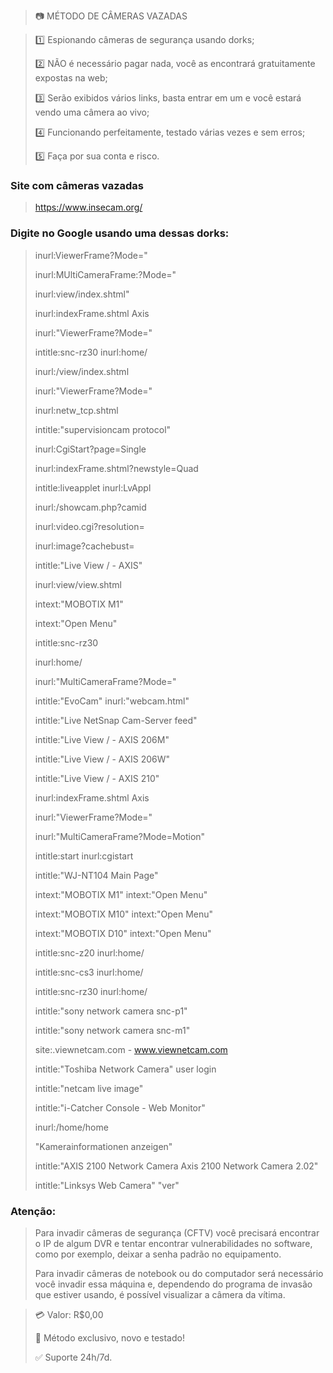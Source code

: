 > 📷 MÉTODO DE CÂMERAS VAZADAS

> 1️⃣ Espionando câmeras de segurança usando dorks;
>
> 2️⃣ NÃO é necessário pagar nada, você as encontrará gratuitamente expostas na web;
>
> 3️⃣ Serão exibidos vários links, basta entrar em um e você estará vendo uma câmera ao vivo;
>
> 4️⃣ Funcionando perfeitamente, testado várias vezes e sem erros;
>
> 5️⃣ Faça por sua conta e risco.

### Site com câmeras vazadas
> https://www.insecam.org/

### Digite no Google usando uma dessas dorks:
> inurl:ViewerFrame?Mode="
>
> inurl:MUltiCameraFrame:?Mode="
>
> inurl:view/index.shtml"
>
> inurl:indexFrame.shtml Axis
>
> inurl:"ViewerFrame?Mode="
>
> intitle:snc-rz30 inurl:home/
>
> inurl:/view/index.shtml
>
> inurl:"ViewerFrame?Mode="
>
> inurl:netw_tcp.shtml
>
> intitle:"supervisioncam protocol"
>
> inurl:CgiStart?page=Single
>
> inurl:indexFrame.shtml?newstyle=Quad
>
> intitle:liveapplet inurl:LvAppl
>
> inurl:/showcam.php?camid
>
> inurl:video.cgi?resolution=
>
> inurl:image?cachebust=
>
> intitle:"Live View / - AXIS"
>
> inurl:view/view.shtml
>
> intext:"MOBOTIX M1"
>
> intext:"Open Menu"
>
> intitle:snc-rz30
>
> inurl:home/
>
> inurl:"MultiCameraFrame?Mode="
>
> intitle:"EvoCam" inurl:"webcam.html"
>
> intitle:"Live NetSnap Cam-Server feed"
>
> intitle:"Live View / - AXIS 206M"
>
> intitle:"Live View / - AXIS 206W"
>
> intitle:"Live View / - AXIS 210"
>
> inurl:indexFrame.shtml Axis
>
> inurl:"ViewerFrame?Mode="
>
> inurl:"MultiCameraFrame?Mode=Motion"
>
> intitle:start inurl:cgistart
>
> intitle:"WJ-NT104 Main Page"
>
> intext:"MOBOTIX M1" intext:"Open Menu"
>
> intext:"MOBOTIX M10" intext:"Open Menu"
>
> intext:"MOBOTIX D10" intext:"Open Menu"
>
> intitle:snc-z20 inurl:home/
>
> intitle:snc-cs3 inurl:home/
>
> intitle:snc-rz30 inurl:home/
>
> intitle:"sony network camera snc-p1"
>
> intitle:"sony network camera snc-m1"
>
> site:.viewnetcam.com - www.viewnetcam.com
>
> intitle:"Toshiba Network Camera" user login
>
> intitle:"netcam live image"
>
> intitle:"i-Catcher Console - Web Monitor"
>
> inurl:/home/home
>
> "Kamerainformationen anzeigen"
>
> intitle:"AXIS 2100 Network Camera Axis 2100 Network Camera 2.02"
>
> intitle:"Linksys Web Camera" "ver"

### Atenção:
> Para invadir câmeras de segurança (CFTV) você precisará encontrar o IP de algum DVR e tentar encontrar vulnerabilidades no software, como por exemplo, deixar a senha padrão no equipamento.
>
> Para invadir câmeras de notebook ou do computador será necessário você invadir essa máquina e, dependendo do programa de invasão que estiver usando, é possível visualizar a câmera da vítima.

> 💳 Valor: R$0,00
>
> 🌟 Método exclusivo, novo e testado!
>
> ✅ Suporte 24h/7d.
